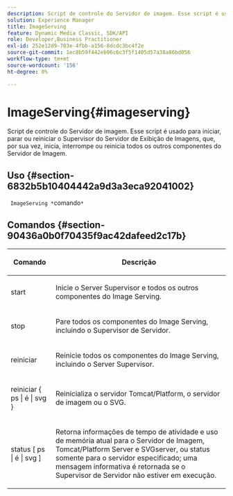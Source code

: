 ```yaml
---
description: Script de controle do Servidor de imagem. Esse script é usado para iniciar, parar ou reiniciar o Supervisor do Servidor de Exibição de Imagens, que, por sua vez, inicia, interrompe ou reinicia todos os outros componentes do Servidor de Imagem.
solution: Experience Manager
title: ImageServing
feature: Dynamic Media Classic, SDK/API
role: Developer,Business Practitioner
exl-id: 252e12d9-703e-4fbb-a156-8dcdc3bc4f2e
source-git-commit: 1ec8b59f442eb96c6c3f5f1405d57a38a86bd056
workflow-type: tm+mt
source-wordcount: '156'
ht-degree: 0%

---
```


# ImageServing{#imageserving}

Script de controle do Servidor de imagem. Esse script é usado para iniciar, parar ou reiniciar o Supervisor do Servidor de Exibição de Imagens, que, por sua vez, inicia, interrompe ou reinicia todos os outros componentes do Servidor de Imagem.

## Uso {#section-6832b5b10404442a9d3a3eca92041002}

` ImageServing *`comando`*`

## Comandos {#section-90436a0b0f70435f9ac42dafeed2c17b}

<table id="table_692C6A043F9747C88929FF20373EC88C"> 
 <thead> 
  <tr> 
   <th colname="col1" class="entry"> <p>Comando </p> </th> 
   <th colname="col2" class="entry"> <p>Descrição </p> </th> 
  </tr> 
 </thead>
 <tbody> 
  <tr> 
   <td colname="col1"> <p> <span class="codeph"> start  </span> </p> </td> 
   <td colname="col2"> <p> Inicie o Server Supervisor e todos os outros componentes do Image Serving. </p> </td> 
  </tr> 
  <tr> 
   <td colname="col1"> <p> <span class="codeph"> stop  </span> </p> </td> 
   <td colname="col2"> <p> Pare todos os componentes do Image Serving, incluindo o Supervisor de Servidor. </p> </td> 
  </tr> 
  <tr> 
   <td colname="col1"> <p> <span class="codeph"> reiniciar  </span> </p> </td> 
   <td colname="col2"> <p>Reinicie todos os componentes do Image Serving, incluindo o Server Supervisor. </p> </td> 
  </tr> 
  <tr> 
   <td colname="col1"> <p> <span class="codeph"> reiniciar { ps | é | svg }  </span> </p> </td> 
   <td colname="col2"> <p> Reinicializa o servidor Tomcat/Platform, o servidor de imagem ou o SVG. </p> </td> 
  </tr> 
  <tr> 
   <td colname="col1"> <p> <span class="codeph"> status [ ps | é | svg ]  </span> </p> </td> 
   <td colname="col2"> <p>Retorna informações de tempo de atividade e uso de memória atual para o Servidor de Imagem, Tomcat/Platform Server e SVGserver, ou status somente para o servidor especificado; uma mensagem informativa é retornada se o Supervisor de Servidor não estiver em execução. </p> </td> 
  </tr> 
 </tbody> 
</table>
